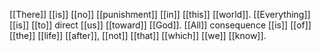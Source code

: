 [[There]] [[is]] [[no]] [[punishment]] [[in]] [[this]] [[world]]. [[Everything]] [[is]] [[to]] direct [[us]] [[toward]] [[God]]. [[All]] consequence [[is]] [[of]] [[the]] [[life]] [[after]], [[not]] [[that]] [[which]] [[we]] [[know]].